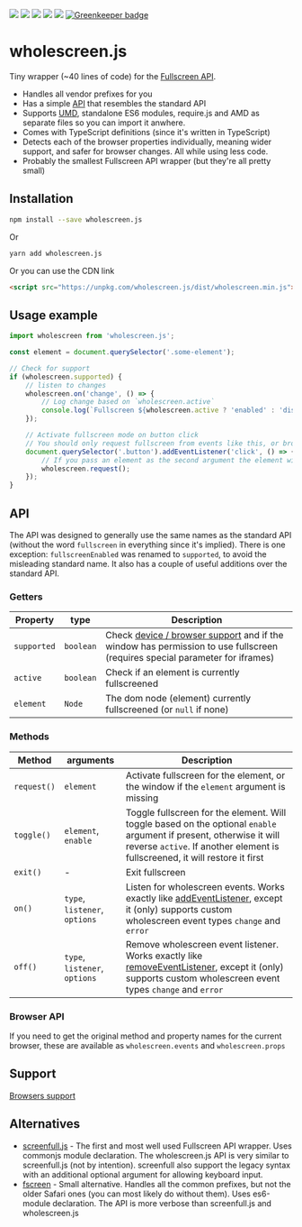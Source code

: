 [![](https://img.shields.io/npm/v/wholescreen.js.svg)](https://www.npmjs.com/package/wholescreen.js)
[![](https://img.shields.io/travis/friday/wholescreen.svg)](https://travis-ci.org/friday/wholescreen/branches)
[![](https://img.shields.io/bundlephobia/minzip/wholescreen.js.svg)](https://unpkg.com/wholescreen.js/dist/wholescreen.es.js)
[![](https://img.shields.io/github/license/friday/wholescreen.svg)](https://github.com/friday/wholescreen/blob/master/LICENCE)
[![](https://img.shields.io/npm/types/wholescreen.js.svg)](https://www.typescriptlang.org/) [![Greenkeeper badge](https://badges.greenkeeper.io/friday/wholescreen.svg)](https://greenkeeper.io/)

# wholescreen.js
Tiny wrapper (~40 lines of code) for the [Fullscreen API](https://developer.mozilla.org/en/DOM/Using_full-screen_mode). 

* Handles all vendor prefixes for you
* Has a simple [API](#api) that resembles the standard API
* Supports [UMD](https://github.com/umdjs/umd), standalone ES6 modules, require.js and AMD as separate files so you can import it anwhere.
* Comes with TypeScript definitions (since it's written in TypeScript)
* Detects each of the browser properties individually, meaning wider support, and safer for browser changes. All while using less code.
* Probably the smallest Fullscreen API wrapper (but they're all pretty small)

## Installation

```bash
npm install --save wholescreen.js
```

Or

```bash
yarn add wholescreen.js
```

Or you can use the CDN link
```html
<script src="https://unpkg.com/wholescreen.js/dist/wholescreen.min.js"></script>
```

## Usage example
```js
import wholescreen from 'wholescreen.js';

const element = document.querySelector('.some-element');

// Check for support
if (wholescreen.supported) {
	// listen to changes
	wholescreen.on('change', () => {
		// Log change based on `wholescreen.active`
		console.log(`Fullscreen ${wholescreen.active ? 'enabled' : 'disabled'}`)
	});

	// Activate fullscreen mode on button click
	// You should only request fullscreen from events like this, or browsers will deny the request.
	document.querySelector('.button').addEventListener('click', () => {
		// If you pass an element as the second argument the element will fullscreen instead of the window
		wholescreen.request();
	});
}
```

## API

The API was designed to generally use the same names as the standard API (without the word `fullscreen` in everything since it's implied). There is one exception: `fullscreenEnabled` was renamed to `supported`, to avoid the misleading standard name. It also has a couple of useful additions over the standard API.

### Getters

| Property    | type      | Description 	|
|-------------|-----------|---------------|
| `supported` | `boolean` | Check [device / browser support](https://caniuse.com/#feat=fullscreen) and if the window has permission to use fullscreen (requires special parameter for iframes) |
| `active`    | `boolean` | Check if an element is currently fullscreened 	|
| `element`   | `Node`    | The dom node (element) currently fullscreened (or `null` if none) 	|

### Methods

| Method      | arguments                     | Description 	|
|-------------|-------------------------------|---------------|
| `request()` | `element`                     | Activate fullscreen for the element, or the window if the `element` argument is missing  	|
| `toggle()`  | `element`, `enable`           | Toggle fullscreen for the element. Will toggle based on the optional `enable` argument if present, otherwise it will reverse `active`. If another element is fullscreened, it will restore it first |
| `exit()`    | -                             | Exit fullscreen |
| `on()`      | `type`, `listener`, `options` | Listen for wholescreen events. Works exactly like [addEventListener](https://developer.mozilla.org/en-US/docs/Web/API/EventTarget/addEventListener), except it (only) supports custom wholescreen event types `change` and `error` |
| `off()`     | `type`, `listener`, `options` | Remove wholescreen event listener. Works exactly like [removeEventListener](https://developer.mozilla.org/en-US/docs/Web/API/EventTarget/removeEventListener), except it (only) supports custom wholescreen event types `change` and `error` |

### Browser API

If you need to get the original method and property names for the current browser, these are available as `wholescreen.events` and `wholescreen.props`

## Support

[Browsers support](https://caniuse.com/#feat=fullscreen)

## Alternatives
* [screenfull.js](https://github.com/sindresorhus/screenfull.js) - The first and most well used Fullscreen API wrapper. Uses commonjs module declaration. The wholescreen.js API is very similar to screenfull.js (not by intention). screenfull also support the legacy syntax with an additional optional argument for allowing keyboard input.
* [fscreen](https://github.com/rafrex/fscreen) - Small alternative. Handles all the common prefixes, but not the older Safari ones (you can most likely do without them). Uses es6-module declaration. The API is more verbose than screenfull.js and wholescreen.js
